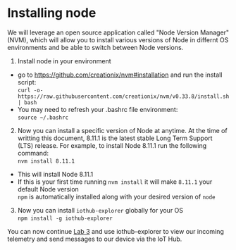 # Installing node

We will leverage an open source application called "Node Version Manager" (NVM), which will allow you to install various versions of Node in differnt OS environments and be able to switch between Node versions.

1. Install node in your environment
  - go to https://github.com/creationix/nvm#installation and run the install script:  
  ```curl -o- https://raw.githubusercontent.com/creationix/nvm/v0.33.8/install.sh | bash```  
  - You may need to refresh your .bashrc file environment:  
    ```source ~/.bashrc```

2. Now you can install a specific version of Node at anytime.  At the time of writting this document, 8.11.1 is the latest stable Long Term Support (LTS) release. For example, to install Node 8.11.1 run the following command:  
```nvm install 8.11.1```  
  - This will install Node 8.11.1
  - If this is your first time running ```nvm install``` it will make ```8.11.1``` your default Node version  
  ```npm``` is automatically installed along with your desired version of ```node```

3. Now you can install ```iothub-explorer``` globally for your OS  
```npm install -g iothub-explorer```
  
You can now continue [Lab 3](README.md) and use iothub-explorer to view our incoming telemetry and send messages to our device via the IoT Hub.
